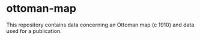 # ottoman-map

This repository contains data concerning an Ottoman map (c 1910) and data used for a publication. 
